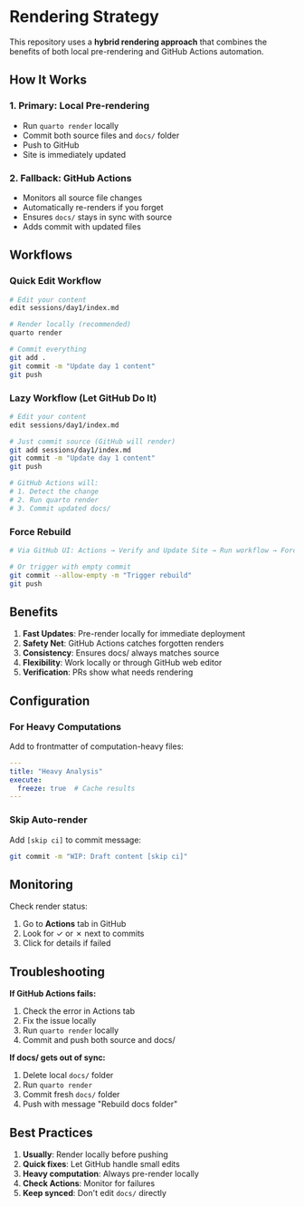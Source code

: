 # Rendering Strategy

This repository uses a **hybrid rendering approach** that combines the benefits of both local pre-rendering and GitHub Actions automation.

## How It Works

### 1. Primary: Local Pre-rendering
- Run `quarto render` locally
- Commit both source files and `docs/` folder
- Push to GitHub
- Site is immediately updated

### 2. Fallback: GitHub Actions
- Monitors all source file changes
- Automatically re-renders if you forget
- Ensures `docs/` stays in sync with source
- Adds commit with updated files

## Workflows

### Quick Edit Workflow
```bash
# Edit your content
edit sessions/day1/index.md

# Render locally (recommended)
quarto render

# Commit everything
git add .
git commit -m "Update day 1 content"
git push
```

### Lazy Workflow (Let GitHub Do It)
```bash
# Edit your content
edit sessions/day1/index.md

# Just commit source (GitHub will render)
git add sessions/day1/index.md
git commit -m "Update day 1 content"
git push

# GitHub Actions will:
# 1. Detect the change
# 2. Run quarto render
# 3. Commit updated docs/
```

### Force Rebuild
```bash
# Via GitHub UI: Actions → Verify and Update Site → Run workflow → Force render ✓

# Or trigger with empty commit
git commit --allow-empty -m "Trigger rebuild"
git push
```

## Benefits

1. **Fast Updates**: Pre-render locally for immediate deployment
2. **Safety Net**: GitHub Actions catches forgotten renders
3. **Consistency**: Ensures docs/ always matches source
4. **Flexibility**: Work locally or through GitHub web editor
5. **Verification**: PRs show what needs rendering

## Configuration

### For Heavy Computations
Add to frontmatter of computation-heavy files:
```yaml
---
title: "Heavy Analysis"
execute:
  freeze: true  # Cache results
---
```

### Skip Auto-render
Add `[skip ci]` to commit message:
```bash
git commit -m "WIP: Draft content [skip ci]"
```

## Monitoring

Check render status:
1. Go to **Actions** tab in GitHub
2. Look for ✓ or ✗ next to commits
3. Click for details if failed

## Troubleshooting

**If GitHub Actions fails:**
1. Check the error in Actions tab
2. Fix the issue locally
3. Run `quarto render` locally
4. Commit and push both source and docs/

**If docs/ gets out of sync:**
1. Delete local `docs/` folder
2. Run `quarto render`
3. Commit fresh `docs/` folder
4. Push with message "Rebuild docs folder"

## Best Practices

1. **Usually**: Render locally before pushing
2. **Quick fixes**: Let GitHub handle small edits
3. **Heavy computation**: Always pre-render locally
4. **Check Actions**: Monitor for failures
5. **Keep synced**: Don't edit `docs/` directly

